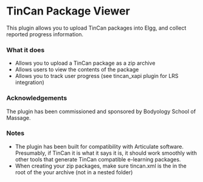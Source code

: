 TinCan Package Viewer
=====================

This plugin allows you to upload TinCan packages into Elgg, and collect reported progress information.

### What it does

* Allows you to upload a TinCan package as a zip archive
* Allows users to view the contents of the package
* Allows you to track user progress (see tincan_xapi plugin for LRS integration)

### Acknowledgements

The plugin has been commissioned and sponsored by Bodyology School of Massage.

### Notes

* The plugin has been built for compatibility with Articulate software. Presumably, if TinCan it is what it says it is,
it should work smoothly with other tools that generate TinCan compatible e-learning packages.
* When creating your zip packages, make sure tincan.xml is the in the root of the your archive (not in a nested folder)
